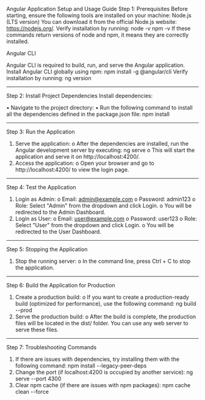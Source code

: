 Angular Application Setup and Usage Guide
Step 1: Prerequisites
Before starting, ensure the following tools are installed on your machine:
Node.js (LTS version)
You can download it from the official Node.js website: https://nodejs.org/.
Verify installation by running:
node -v
npm -v
If these commands return versions of node and npm, it means they are correctly installed.

Angular CLI

Angular CLI is required to build, run, and serve the Angular application.
Install Angular CLI globally using npm:
npm install -g @angular/cli
Verify installation by running:
ng version
________________________________________
Step 2: Install Project Dependencies
Install dependencies:

•	Navigate to the project directory:
•	Run the following command to install all the dependencies defined in the package.json file:
npm install
________________________________________
Step 3: Run the Application
1.	Serve the application:
o	After the dependencies are installed, run the Angular development server by executing:
ng serve
o	This will start the application and serve it on http://localhost:4200/.
2.	Access the application:
o	Open your browser and go to http://localhost:4200/ to view the login page.
________________________________________
Step 4: Test the Application
1.	Login as Admin:
o	Email: admin@example.com
o	Password: admin123
o	Role: Select "Admin" from the dropdown and click Login.
o	You will be redirected to the Admin Dashboard.
2.	Login as User:
o	Email: user@example.com
o	Password: user123
o	Role: Select "User" from the dropdown and click Login.
o	You will be redirected to the User Dashboard.
________________________________________
Step 5: Stopping the Application
1.	Stop the running server:
o	In the command line, press Ctrl + C to stop the application.
________________________________________
Step 6: Build the Application for Production
1.	Create a production build:
o	If you want to create a production-ready build (optimized for performance), use the following command:
ng build --prod
2.	Serve the production build:
o	After the build is complete, the production files will be located in the dist/ folder. You can use any web server to serve these files.
________________________________________
Step 7: Troubleshooting Commands
1.	If there are issues with dependencies, try installing them with the following command:
npm install --legacy-peer-deps
2.	Change the port (if localhost:4200 is occupied by another service):
ng serve --port 4300
3.	Clear npm cache (if there are issues with npm packages):
npm cache clean --force


